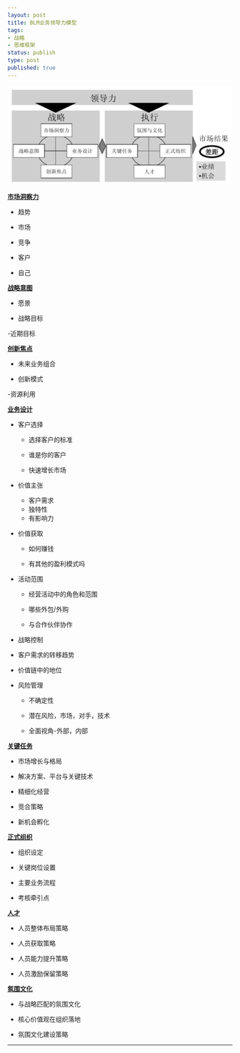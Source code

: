 ```yaml
--- 
layout: post
title: BLM业务领导力模型
tags: 
- 战略
- 思维框架
status: publish
type: post
published: true
---
```


![](/upload/image/BLM业务领导力模型.png)

**<u>市场洞察力</u>**
<more>
- 趋势

- 市场

- 竞争

- 客户

- 自己

**<u>战略意图</u>**

- 愿景

- 战略目标

-近期目标

**<u>创新焦点</u>**

- 未来业务组合

- 创新模式

-资源利用

**<u>业务设计</u>**

- 客户选择

  - 选择客户的标准
  
  - 谁是你的客户
  
  - 快速增长市场
  
- 价值主张

  - 客户需求
  - 独特性
  - 有影响力
  
- 价值获取

  - 如何赚钱
  
  - 有其他的盈利模式吗
  
- 活动范围

  - 经营活动中的角色和范围
  
  - 哪些外包/外购
  
  - 与合作伙伴协作
  
- 战略控制

 - 客户需求的转移趋势
 
 - 价值链中的地位
 
- 风险管理

  - 不确定性
  
  - 潜在风险，市场，对手，技术
  
  - 全面视角-外部，内部
  
**<u>关键任务</u>**

- 市场增长与格局

- 解决方案、平台与关键技术

- 精细化经营

- 竞合策略

- 新机会孵化

**<u>正式组织</u>**

- 组织设定

- 关键岗位设置

- 主要业务流程

- 考核牵引点

**<u>人才</u>**

- 人员整体布局策略

- 人员获取策略

- 人员能力提升策略

- 人员激励保留策略

**<u>氛围文化</u>**

- 与战略匹配的氛围文化

- 核心价值观在组织落地

- 氛围文化建设策略
  
---

